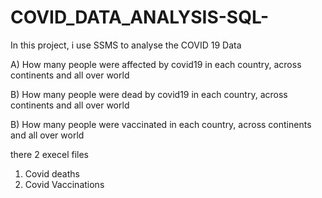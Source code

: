 # COVID_DATA_ANALYSIS-SQL-

In this project, i use SSMS to analyse the COVID 19 Data 

A) How many people were affected by covid19 in each country, across continents and all over world 

B) How many people were dead by covid19 in each country, across continents and all over world 

B) How many people were vaccinated  in each country, across continents and all over world 

there 2 execel files 

1) Covid deaths
2) Covid Vaccinations
